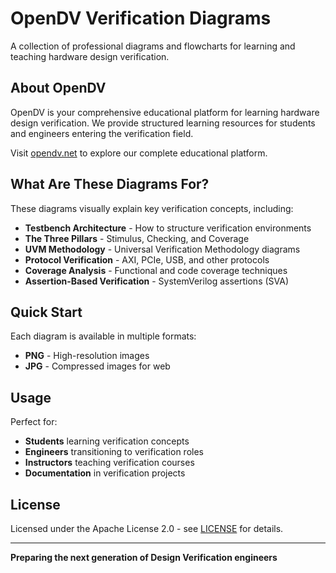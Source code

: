 # OpenDV Verification Diagrams

A collection of professional diagrams and flowcharts for learning and teaching hardware design verification.

## About OpenDV

OpenDV is your comprehensive educational platform for learning hardware design verification. We provide structured learning resources for students and engineers entering the verification field.

Visit [opendv.net](https://opendv.net/) to explore our complete educational platform.

## What Are These Diagrams For?

These diagrams visually explain key verification concepts, including:

- **Testbench Architecture** - How to structure verification environments
- **The Three Pillars** - Stimulus, Checking, and Coverage
- **UVM Methodology** - Universal Verification Methodology diagrams
- **Protocol Verification** - AXI, PCIe, USB, and other protocols
- **Coverage Analysis** - Functional and code coverage techniques
- **Assertion-Based Verification** - SystemVerilog assertions (SVA)

## Quick Start
Each diagram is available in multiple formats:
- **PNG** - High-resolution images
- **JPG** - Compressed images for web

## Usage

Perfect for:
- **Students** learning verification concepts
- **Engineers** transitioning to verification roles
- **Instructors** teaching verification courses
- **Documentation** in verification projects

## License

Licensed under the Apache License 2.0 - see [LICENSE](LICENSE) for details.

---

**Preparing the next generation of Design Verification engineers**

